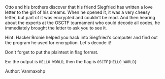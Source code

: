 Otto and his brothers discover that his friend Siegfried has written a love letter to the girl of his dreams. When he opened it, it was a very cheesy letter, but part of it was encrypted and couldn't be read. And then hearing about the experts at the OSCTF tournament who could decode all codes, he immediately brought the letter to ask you to see it.

Hint: Hacker Bronie helped you hack into Siegfried's computer and find out the program he used for encryption. Let's decode it!

Don't forget to put the plaintext in flag format.

Ex: the output is `HELLO_WORLD`, then the flag is `OSCTF{HELLO_WORLD}`

Author: Vanmaxohp
